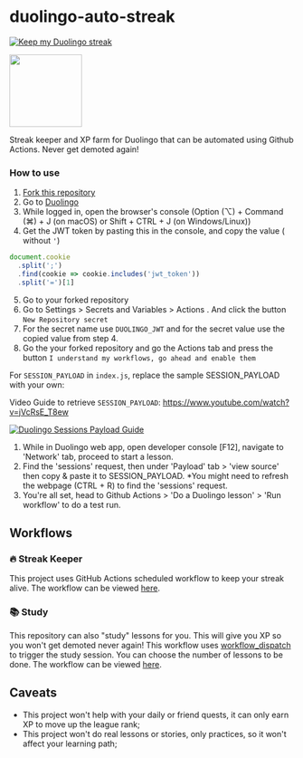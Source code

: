 # duolingo-auto-streak

[![Keep my Duolingo streak](https://github.com/rfoel/duolingo/actions/workflows/streak-keeper.yml/badge.svg?branch=main)](https://github.com/rfoel/duolingo/actions/workflows/streak-keeper.yml)

<img src="duo.svg" width="128px"/>

Streak keeper and XP farm for Duolingo that can be automated using Github Actions. Never get demoted again!

### How to use
1. [Fork this repository](https://github.com/rfoel/duolingo/fork)
2. Go to [Duolingo](https://www.duolingo.com)
3. While logged in, open the browser's console (Option (⌥) + Command (⌘) + J (on macOS) or Shift + CTRL + J (on Windows/Linux))
4. Get the JWT token by pasting this in the console, and copy the value ( without `'`)

```js
document.cookie
  .split(';')
  .find(cookie => cookie.includes('jwt_token'))
  .split('=')[1]
 ```
  
  5. Go to your forked repository
  6. Go to Settings > Secrets and Variables > Actions . And click the button `New Repository secret`
  7. For the secret name use `DUOLINGO_JWT` and for the secret value use the copied value from step 4.
  8. Go the your forked repository and go the Actions tab and press the button `I understand my workflows, go ahead and enable them`

For `SESSION_PAYLOAD` in `index.js`, replace the sample SESSION_PAYLOAD with your own:

Video Guide to retrieve `SESSION_PAYLOAD`: 
https://www.youtube.com/watch?v=jVcRsE_T8ew

[![Duolingo Sessions Payload Guide](https://img.youtube.com/vi/jVcRsE_T8ew/0.jpg)](https://www.youtube.com/watch?v=jVcRsE_T8ew)

1. While in Duolingo web app, open developer console [F12], navigate to 'Network' tab, proceed to start a lesson.
2. Find the 'sessions' request, then under 'Payload' tab > 'view source' then copy & paste it to SESSION_PAYLOAD.
*You might need to refresh the webpage (CTRL + R) to find the 'sessions' request.
4. You're all set, head to Github Actions > 'Do a Duolingo lesson' > 'Run workflow' to do a test run. 

## Workflows

### 🔥 Streak Keeper

This project uses GitHub Actions scheduled workflow to keep your streak alive. The workflow can be viewed [here](.github/workflows/streak-keeper.yml).

### 📚 Study

This repository can also "study" lessons for you. This will give you XP so you won't get demoted never again! This workflow uses [workflow_dispatch](https://docs.github.com/actions/using-workflows/events-that-trigger-workflows#workflow_dispatch) to trigger the study session. You can choose the number of lessons to be done. The workflow can be viewed [here](.github/workflows/study.yml).

## Caveats

- This project won't help with your daily or friend quests, it can only earn XP to move up the league rank;
- This project won't do real lessons or stories, only practices, so it won't affect your learning path;
